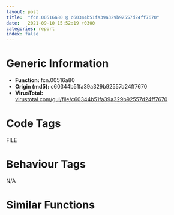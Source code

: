 ```yaml
---
layout: post
title:  "fcn.00516a80 @ c60344b51fa39a329b92557d24ff7670"
date:   2021-09-10 15:52:19 +0300
categories: report
index: false
---
```


# Generic Information
- **Function:** fcn.00516a80
- **Origin (md5):** c60344b51fa39a329b92557d24ff7670
- **VirusTotal:** [virustotal.com/gui/file/c60344b51fa39a329b92557d24ff7670][virustotal_ref]

# Code Tags
<span class="tag" id="FILE">FILE</span>


# Behaviour Tags
<span class="bhv-tag" id="na">N/A</span>

# Similar Functions
<script type="text/javascript" src="https://www.gstatic.com/charts/loader.js"></script>
<script type="text/javascript">

    google.charts.load('current', {'packages':['corechart']});
    google.charts.setOnLoadCallback(drawChart);

    function drawChart() {
    var data = new google.visualization.DataTable();
        data.addColumn('number', 'X');
        data.addColumn('number', 'Y');
        data.addColumn({type: 'string', role: 'tooltip', 'p': {'html': true}});
        data.addColumn({'type': 'string', 'role': 'style'});
        
        data.addRows([
    [0, 0, '<b><a href="/report/fcn.00516a80@c60344b51fa39a329b92557d24ff7670">fcn.00516a80</a><br>@c60344b51fa39a329b92557d24ff7670</b><br>push ebp<br>lea ebp, [esp-0x804]<br>sub esp, 0x804<br>push 0xffffffffffffffff<br>push 0x5a9fae<br>mov eax, dword<br>push eax<br>sub esp, 0x30<br>mov eax, dword[0x5ffcc0]<br>xor eax, ebp<br>mov dword[ebp+0x800], eax<br>push ebx<br>push esi<br>push edi<br>push eax<br>lea eax, [ebp-0xc]<br>mov dword<br>mov dword[ebp-0x10], esp<br>xor esi, esi<br>mov dword[ebp-4], 1<br>cmp dword[ebp+0x814], esi<br>je 0x516aef<br>push ecx<br>lea eax, [ebp+0x810]<br>mov ecx, esp<br>mov dword[ebp-0x24], esp<br>push eax<br>call fcn.0040f860<br>call fcn.00528e50<br>add esp, 4<br>cmp eax, esi<br>jne 0x516cb8<br>push esi<br>push esi<br>push esi<br>push esi<br>push 1<br>push esi<br>lea ecx, [ebp-0x38]<br>call fcn.0055529d<br>push esi<br>push str.http<br>lea ecx, [ebp+0x80c]<br>mov dword[ebp-0x18], esi<br>mov dword[ebp-0x1c], esi<br>call fcn.0040fdb0<br>test eax, eax<br>jl 0x516bd1<br>lea ecx, [ebp-0x14]<br>call fcn.00421860<br>push ecx<br>mov bl, 4<br>mov byte[ebp-4], bl<br>lea edx, [ebp+0x80c]<br>mov ecx, esp<br>mov dword[ebp-0x20], esp<br>push edx<br>call fcn.0040f860<br>lea eax, [ebp-0x20]<br>push eax<br>call fcn.005169b0<br>add esp, 8<br>push eax<br>lea ecx, [ebp-0x14]<br>mov byte[ebp-4], 5<br>call fcn.0040f980<br>lea ecx, [ebp-0x20]<br>mov byte[ebp-4], bl<br>call fcn.00410950<br>lea ecx, [ebp-0x14]<br>call fcn.00410410<br>test al, al<br>jne 0x516b8d<br>lea ecx, [ebp+0x80c]<br>call fcn.00453f10<br>push eax<br>call dword[sym.imp.WININET.dll_DeleteUrlCacheEntryW]<br>lea ecx, [ebp-0x14]<br>call fcn.00453f10<br>push eax<br>call dword[sym.imp.KERNEL32.dll_DeleteFileW]<br>push esi<br>push 0x7d0<br>push 2<br>lea ecx, [ebp-0x38]<br>call fcn.004053d0<br>push esi<br>push esi<br>push 0x80400002<br>push esi<br>lea ecx, [ebp+0x80c]<br>call fcn.00453f10<br>push eax<br>lea ecx, [ebp-0x38]<br>call fcn.00555f46<br>mov edi, eax<br>mov ecx, edi<br>mov dword[ebp-0x18], edi<br>call fcn.00516920<br>cmp eax, esi<br>je 0x516c1a<br>lea ecx, [ebp-0x14]<br>call fcn.00410950<br>lea ecx, [ebp-0x38]<br>mov byte[ebp-4], 1<br>call fcn.00555a8f<br>lea ecx, [ebp+0x80c]<br>call fcn.00410950<br>lea ecx, [ebp+0x810]<br>call fcn.00410950<br>xor eax, eax<br>mov ecx, dword[ebp-0xc]<br>mov dword<br>pop ecx<br>pop edi<br>pop esi<br>pop ebx<br>mov ecx, dword[ebp+0x800]<br>xor ecx, ebp<br>call fcn.005713ed<br>add ebp, 0x804<br>mov esp, ebp<br>pop ebp<br>ret <br>push esi<br>push 0x80<br>push 2<br>push esi<br>push 2<br>push 0xc0000000<br>lea ecx, [ebp+0x810]<br>call fcn.00453f10<br>push eax<br>call dword[sym.imp.KERNEL32.dll_CreateFileW]<br>mov ebx, eax<br>mov dword[ebp-0x1c], ebx<br>cmp ebx, 0xffffffff<br>je 0x516bc9<br>mov dword[ebp-0x24], esi<br>lea esp, [esp]<br>mov edx, dword[edi]<br>mov edx, dword[edx+0x34]<br>push 0x400<br>lea eax, [ebp]<br>push eax<br>mov ecx, edi<br>call edx<br>push 0<br>mov esi, eax<br>lea eax, [ebp-0x24]<br>push eax<br>push esi<br>lea ecx, [ebp]<br>push ecx<br>push ebx<br>call dword[sym.imp.KERNEL32.dll_WriteFile]<br>test esi, esi<br>jg 0x516c50<br>mov edx, dword[edi]<br>mov eax, dword[edx+0x4c]<br>mov ecx, edi<br>call eax<br>mov edx, dword[edi]<br>mov eax, dword[edx+4]<br>push 1<br>mov ecx, edi<br>call eax<br>lea ecx, [ebp-0x38]<br>mov dword[ebp-0x18], 0<br>call fcn.00555919<br>push ebx<br>call dword[sym.imp.KERNEL32.dll_CloseHandle]<br>lea ecx, [ebp-0x14]<br>call fcn.00410950<br>lea ecx, [ebp-0x38]<br>mov byte[ebp-4], 1<br>call fcn.00555a8f<br>lea ecx, [ebp+0x80c]<br>call fcn.00410950<br>lea ecx, [ebp+0x810]<br>call fcn.00410950<br>mov eax, 1<br>jmp 0x516bf5<br><eoc> ', 'point { fill-color: #e0440e; }'],

        ]);

    var options = {
        title: 'Similarity Plot',
        legend: 'none',
        colors: ['#dedbd9', '#e6693e', '#ec8f6e', '#f3b49f', '#f6c7b6'],
        tooltip: {isHtml: true, trigger: 'both'},
        explorer: {
        actions: ["dragToZoom", "rightClickToReset"],
        },
        chartArea: {
        width: '80%',
        height: '80%'
        },
        width: '100%',
        height: '100%'
    };

    var chart = new google.visualization.ScatterChart(document.getElementById('chart_div'));

    chart.draw(data, options);
    }
    
</script>


<div id="chart_div" style="width: 100%px; height: 100%;"></div>

# Disassembled Code
{% highlight nasm %}

push ebp
lea ebp, [esp-0x804]
sub esp, 0x804
push 0xffffffffffffffff
push 0x5a9fae
mov eax, dword
push eax
sub esp, 0x30
mov eax, dword[0x5ffcc0]
xor eax, ebp
mov dword[ebp+0x800], eax
push ebx
push esi
push edi
push eax
lea eax, [ebp-0xc]
mov dword
mov dword[ebp-0x10], esp
xor esi, esi
mov dword[ebp-4], 1
cmp dword[ebp+0x814], esi
je 0x516aef
push ecx
lea eax, [ebp+0x810]
mov ecx, esp
mov dword[ebp-0x24], esp
push eax
call fcn.0040f860
call fcn.00528e50
add esp, 4
cmp eax, esi
jne 0x516cb8
push esi
push esi
push esi
push esi
push 1
push esi
lea ecx, [ebp-0x38]
call fcn.0055529d
push esi
push str.http
lea ecx, [ebp+0x80c]
mov dword[ebp-0x18], esi
mov dword[ebp-0x1c], esi
call fcn.0040fdb0
test eax, eax
jl 0x516bd1
lea ecx, [ebp-0x14]
call fcn.00421860
push ecx
mov bl, 4
mov byte[ebp-4], bl
lea edx, [ebp+0x80c]
mov ecx, esp
mov dword[ebp-0x20], esp
push edx
call fcn.0040f860
lea eax, [ebp-0x20]
push eax
call fcn.005169b0
add esp, 8
push eax
lea ecx, [ebp-0x14]
mov byte[ebp-4], 5
call fcn.0040f980
lea ecx, [ebp-0x20]
mov byte[ebp-4], bl
call fcn.00410950
lea ecx, [ebp-0x14]
call fcn.00410410
test al, al
jne 0x516b8d
lea ecx, [ebp+0x80c]
call fcn.00453f10
push eax
call dword[sym.imp.WININET.dll_DeleteUrlCacheEntryW]
lea ecx, [ebp-0x14]
call fcn.00453f10
push eax
call dword[sym.imp.KERNEL32.dll_DeleteFileW]
push esi
push 0x7d0
push 2
lea ecx, [ebp-0x38]
call fcn.004053d0
push esi
push esi
push 0x80400002
push esi
lea ecx, [ebp+0x80c]
call fcn.00453f10
push eax
lea ecx, [ebp-0x38]
call fcn.00555f46
mov edi, eax
mov ecx, edi
mov dword[ebp-0x18], edi
call fcn.00516920
cmp eax, esi
je 0x516c1a
lea ecx, [ebp-0x14]
call fcn.00410950
lea ecx, [ebp-0x38]
mov byte[ebp-4], 1
call fcn.00555a8f
lea ecx, [ebp+0x80c]
call fcn.00410950
lea ecx, [ebp+0x810]
call fcn.00410950
xor eax, eax
mov ecx, dword[ebp-0xc]
mov dword
pop ecx
pop edi
pop esi
pop ebx
mov ecx, dword[ebp+0x800]
xor ecx, ebp
call fcn.005713ed
add ebp, 0x804
mov esp, ebp
pop ebp
ret
push esi
push 0x80
push 2
push esi
push 2
push 0xc0000000
lea ecx, [ebp+0x810]
call fcn.00453f10
push eax
call dword[sym.imp.KERNEL32.dll_CreateFileW]
mov ebx, eax
mov dword[ebp-0x1c], ebx
cmp ebx, 0xffffffff
je 0x516bc9
mov dword[ebp-0x24], esi
lea esp, [esp]
mov edx, dword[edi]
mov edx, dword[edx+0x34]
push 0x400
lea eax, [ebp]
push eax
mov ecx, edi
call edx
push 0
mov esi, eax
lea eax, [ebp-0x24]
push eax
push esi
lea ecx, [ebp]
push ecx
push ebx
call dword[sym.imp.KERNEL32.dll_WriteFile]
test esi, esi
jg 0x516c50
mov edx, dword[edi]
mov eax, dword[edx+0x4c]
mov ecx, edi
call eax
mov edx, dword[edi]
mov eax, dword[edx+4]
push 1
mov ecx, edi
call eax
lea ecx, [ebp-0x38]
mov dword[ebp-0x18], 0
call fcn.00555919
push ebx
call dword[sym.imp.KERNEL32.dll_CloseHandle]
lea ecx, [ebp-0x14]
call fcn.00410950
lea ecx, [ebp-0x38]
mov byte[ebp-4], 1
call fcn.00555a8f
lea ecx, [ebp+0x80c]
call fcn.00410950
lea ecx, [ebp+0x810]
call fcn.00410950
mov eax, 1
jmp 0x516bf5

{% endhighlight %}

[virustotal_ref]: https://www.virustotal.com/gui/file/c60344b51fa39a329b92557d24ff7670